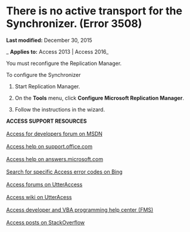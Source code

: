 
# There is no active transport for the Synchronizer. (Error 3508)

 **Last modified:** December 30, 2015

 _ **Applies to:** Access 2013 | Access 2016_

You must reconfigure the Replication Manager.

 To configure the Synchronizer


1. Start Replication Manager.
    
2. On the  **Tools** menu, click **Configure Microsoft Replication Manager**.
    
3. Follow the instructions in the wizard.
    

 **ACCESS SUPPORT RESOURCES**<br><br>
[Access for developers forum on MSDN](https://social.msdn.microsoft.com/Forums/office/en-US/home?forum=accessdev)<br><br>
[Access help on support.office.com](https://support.office.com/search/results?query=Access)<br><br>
[Access help on answers.microsoft.com](http://answers.microsoft.com/en-us/office/forum/access?page=1&amp;tab=question&amp;status=all&amp;auth=1)<br><br>
[Search for specific Access error codes on Bing](http://www.bing.com/)<br><br>
[Access forums on UtterAccess](http://www.utteraccess.com/forum/index.php?act=idx)<br><br>
[Access wiki on UtterAcess](http://www.utteraccess.com/forum/index.php?act=idx)<br><br>
[Access developer and VBA programming help center (FMS)](http://www.fmsinc.com/MicrosoftAccess/developer/)<br><br>
[Access posts on StackOverflow](http://stackoverflow.com/questions/tagged/ms-access)
